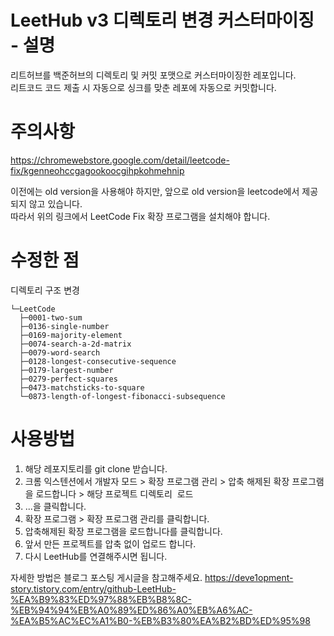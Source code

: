
# LeetHub v3 디렉토리 변경 커스터마이징 - 설명

리트허브를 백준허브의 디렉토리 및 커밋 포맷으로 커스터마이징한 레포입니다. <br>
리트코드 코드 제출 시 자동으로 싱크를 맞춘 레포에 자동으로 커밋합니다. <br>

# 주의사항

https://chromewebstore.google.com/detail/leetcode-fix/kgenneohccgagookoocgihpkohmehnip

이전에는 old version을 사용해야 하지만, 앞으로 old version을 leetcode에서 제공되지 않고 있습니다. <br>
따라서 위의 링크에서 LeetCode Fix 확장 프로그램을 설치해야 합니다.<br>

# 수정한 점
디렉토리 구조 변경
```
└─LeetCode
  ├─0001-two-sum
  ├─0136-single-number
  ├─0169-majority-element
  ├─0074-search-a-2d-matrix
  ├─0079-word-search
  ├─0128-longest-consecutive-sequence
  ├─0179-largest-number
  ├─0279-perfect-squares
  ├─0473-matchsticks-to-square
  └─0873-length-of-longest-fibonacci-subsequence
```

# 사용방법

1. 해당 레포지토리를 git clone 받습니다.
2.  크롬 익스텐션에서 개발자 모드 > 확장 프로그램 관리 > 압축 해제된 확장 프로그램을 로드합니다 > 해당 프로젝트 디렉토리  로드
3. ...을 클릭합니다.
4. 확장 프로그램 > 확장 프로그램 관리를 클릭합니다.
5. 압축해제된 확장 프로그램을 로드합니다를 클릭합니다.
6. 앞서 만든 프로젝트를 압축 없이 업로드 합니다.
7. 다시 LeetHub를 연결해주시면 됩니다.

자세한 방법은 블로그 포스팅 게시글을 참고해주세요.
https://deve1opment-story.tistory.com/entry/github-LeetHub-%EA%B9%83%ED%97%88%EB%B8%8C-%EB%94%94%EB%A0%89%ED%86%A0%EB%A6%AC-%EA%B5%AC%EC%A1%B0-%EB%B3%80%EA%B2%BD%ED%95%98

